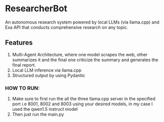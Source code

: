 # ResearcherBot
An autonomous research system powered by local LLMs (via llama.cpp) and Exa API that conducts comprehensive research on any topic.

## Features
1. Multi-Agent Architecture, where one model scrapes the web, other summarizes it and the final one criticize the summary and generates the final report.
2. Local LLM inference via llama.cpp
3. Structured output by using Pydantic


### HOW TO RUN:
1. Make sure to first run the all the three llama.cpp server in the specified port i.e 8001, 8002 and 8003 using your desired models, in my case I used the qwen1.5 instruct model
2. Then just run the main.py
